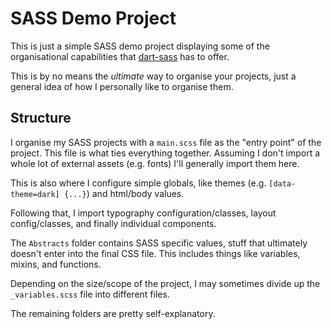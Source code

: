 # SASS Demo Project

This is just a simple SASS demo project displaying some of the organisational capabilities that [dart-sass](https://github.com/sass/dart-sass) has to offer.

This is by no means the *ultimate* way to organise your projects, just a general idea of how I personally like to organise them.

## Structure

I organise my SASS projects with a `main.scss` file as the "entry point" of the project. This file is what ties everything together. Assuming I don't import a whole lot of external assets (e.g. fonts) I'll generally import them here.

This is also where I configure simple globals, like themes (e.g. `[data-theme=dark] {...}`) and html/body values. 

Following that, I import typography configuration/classes, layout config/classes, and finally individual components.

The `Abstracts` folder contains SASS specific values, stuff that ultimately doesn't enter into the final CSS file. This includes things like variables, mixins, and functions.

Depending on the size/scope of the project, I may sometimes divide up the `_variables.scss` file into different files.

The remaining folders are pretty self-explanatory.